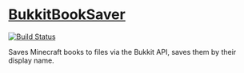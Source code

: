 [BukkitBookSaver](http://ci.graywolf336.com/job/Jail/)
====

[![Build Status](https://ci.craftyn.com/job/BukkitBookSaver/badge/icon)](https://ci.craftyn.com/job/BukkitBookSaver/)

Saves Minecraft books to files via the Bukkit API, saves them by their display name.
